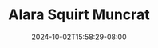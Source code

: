 --- 
title: "Alara Squirt Muncrat"
description: "nonton   Alara Squirt Muncrat  tele   new"
date: 2024-10-02T15:58:29-08:00
file_code: "mjk8fx856qlm"
draft: false
cover: "oj7c9oc7ug8m9z70.jpg"
tags: ["Alara", "Squirt", "Muncrat", "bokep-indo", "bokep-viral", "bokep-ig"]
length: 2041
fld_id: "1483013"
foldername: "Alara update"
categories: ["Alara update"]
views: 0
---